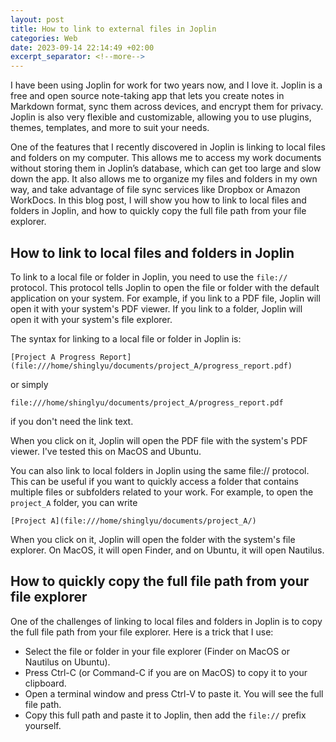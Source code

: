 ```yaml
---
layout: post
title: How to link to external files in Joplin
categories: Web
date: 2023-09-14 22:14:49 +02:00
excerpt_separator: <!--more-->
---
```

I have been using Joplin for work for two years now, and I love it. Joplin is a free and open source note-taking app that lets you create notes in Markdown format, sync them across devices, and encrypt them for privacy. Joplin is also very flexible and customizable, allowing you to use plugins, themes, templates, and more to suit your needs.

One of the features that I recently discovered in Joplin is linking to local files and folders on my computer. This allows me to access my work documents without storing them in Joplin’s database, which can get too large and slow down the app. It also allows me to organize my files and folders in my own way, and take advantage of file sync services like Dropbox or Amazon WorkDocs. In this blog post, I will show you how to link to local files and folders in Joplin, and how to quickly copy the full file path from your file explorer. 
<!--more-->

## How to link to local files and folders in Joplin

To link to a local file or folder in Joplin, you need to use the `file://` protocol. This protocol tells Joplin to open the file or folder with the default application on your system. For example, if you link to a PDF file, Joplin will open it with your system's PDF viewer. If you link to a folder, Joplin will open it with your system's file explorer.

The syntax for linking to a local file or folder in Joplin is:

```
[Project A Progress Report](file:///home/shinglyu/documents/project_A/progress_report.pdf)
```

or simply

```
file:///home/shinglyu/documents/project_A/progress_report.pdf
```

if you don't need the link text.

When you click on it, Joplin will open the PDF file with the system's PDF viewer. I've tested this on MacOS and Ubuntu.

You can also link to local folders in Joplin using the same file:// protocol. This can be useful if you want to quickly access a folder that contains multiple files or subfolders related to your work. For example, to open the `project_A` folder, you can write

```
[Project A](file:///home/shinglyu/documents/project_A/)
```

When you click on it, Joplin will open the folder with the system's file explorer. On MacOS, it will open Finder, and on Ubuntu, it will open Nautilus.

## How to quickly copy the full file path from your file explorer

One of the challenges of linking to local files and folders in Joplin is to copy the full file path from your file explorer. Here is a trick that I use:

- Select the file or folder in your file explorer (Finder on MacOS or Nautilus on Ubuntu).
- Press Ctrl-C (or Command-C if you are on MacOS) to copy it to your clipboard.
- Open a terminal window and press Ctrl-V to paste it. You will see the full file path.
- Copy this full path and paste it to Joplin, then add the `file://` prefix yourself.
